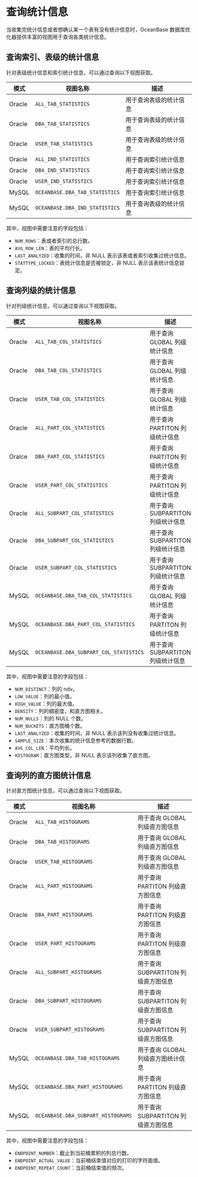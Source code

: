 # 查询统计信息

当收集完统计信息或者想确认某一个表有没有统计信息时，OceanBase 数据库优化器提供丰富的视图用于查询各类统计信息。

## 查询索引、表级的统计信息

针对表级统计信息和索引统计信息，可以通过查询以下视图获取。

|模式 | 视图名称 | 描述 |
|---|---|---|
|Oracle|`ALL_TAB_STATISTICS`|用于查询表级的统计信息|
|Oracle|`DBA_TAB_STATISTICS`|用于查询表级的统计信息|
|Oracle|`USER_TAB_STATISTICS`|用于查询表级的统计信息|
|Oracle| `ALL_IND_STATISTICS`|用于查询索引统计信息|
|Oracle| `DBA_IND_STATISTICS`|用于查询索引统计信息|
|Oracle| `USER_IND_STATISTICS`|用于查询索引统计信息|	
|MySQL|	`OCEANBASE.DBA_TAB_STATISTICS`|	用于查询索引统计信息|
|MySQL|`OCEANBASE.DBA_IND_STATISTICS`|	用于查询表级的统计信息|

其中，视图中需要注意的字段包括：

* `NUM_ROWS`：表或者索引的总行数。
* `AVG_ROW_LEN`：表的平均行长。
* `LAST_ANALYZED`：收集的时间，非 NULL 表示该表或者索引收集过统计信息。
* `STATTYPE_LOCKED`：表统计信息是否被锁定，非 NULL 表示该表统计信息锁定。

## 查询列级的统计信息

针对列级统计信息，可以通过查询以下视图获取。

|模式 | 视图名称 | 描述 |
|---|---|---|
|Oracle|	`ALL_TAB_COL_STATISTICS`|用于查询 GLOBAL 列级统计信息|
|Oracle|`DBA_TAB_COL_STATISTICS`|用于查询 GLOBAL 列级统计信息|
|Oracle|`USER_TAB_COL_STATISTICS`|用于查询 GLOBAL 列级统计信息|
|Oracle|`ALL_PART_COL_STATISTICS`|用于查询 PARTITON 列级统计信息|
|Oralce|`DBA_PART_COL_STATISTICS`|用于查询 PARTITON 列级统计信息|
|Oracle|`USER_PART_COL_STATISTICS`|用于查询 PARTITON 列级统计信息|
|Oracle|	`ALL_SUBPART_COL_STATISTICS`|用于查询 SUBPARTITON 列级统计信息|
|Oracle|`DBA_SUBPART_COL_STATISTICS`|用于查询 SUBPARTITON 列级统计信息|
|Oracle|`USER_SUBPART_COL_STATISTICS`|用于查询 SUBPARTITON 列级统计信息|	
|MySQL	|`OCEANBASE.DBA_TAB_COL_STATISTICS`|	用于查询 GLOBAL 列级统计信息|
|MySQL|`OCEANBASE.DBA_PART_COL_STATISTICS`	|用于查询 PARTITON 列级统计信息|
|MySQL|`OCEANBASE.DBA_SUBPART_COL_STATISTICS`	|用于查询 SUBPARTITON 列级统计信息|

其中，视图中需要注意的字段包括：

* `NUM_DISTINCT`：列的 ndv。
* `LOW_VALUE`：列的最小值。
* `HIGH_VALUE`：列的最大值。
* `DENSITY`：列的稠密度，和直方图相关。
* `NUM_NULLS`：列的 NULL 个数。
* `NUM_BUCKETS`：直方图桶个数。
* `LAST_ANALYZED`：收集的时间，非 NULL 表示该列没有收集过统计信息。
* `SAMPLE_SIZE`：本次收集的统计信息参考的数据行数。
* `AVG_COL_LEN`：平均列长。
* `HISTOGRAM`：直方图类型，非 NULL 表示该列收集了直方图。


## 查询列的直方图统计信息

针对直方图统计信息，可以通过查询以下视图获取。

|模式 | 视图名称 | 描述 |
|---|---|---|
|Oracle|	`ALL_TAB_HISTOGRAMS`|用于查询 GLOBAL 列级直方图信息|
|Oracle|`DBA_TAB_HISTOGRAMS`|用于查询 GLOBAL 列级直方图信息|
|Oracle|`USER_TAB_HISTOGRAMS`|用于查询 GLOBAL 列级直方图信息|
|Oracle|`ALL_PART_HISTOGRAMS`|用于查询 PARTITON 列级直方图信息|
|Oracle|`DBA_PART_HISTOGRAMS`|用于查询 PARTITON 列级直方图信息|
|Oracle|`USER_PART_HISTOGRAMS`|用于查询 PARTITON 列级直方图信息|
|Oracle|	`ALL_SUBPART_HISTOGRAMS`|用于查询 SUBPARTITON 列级直方图信息|
|Oracle|`DBA_SUBPART_HISTOGRAMS`|用于查询 SUBPARTITON 列级直方图信息|
|Oracle|`USER_SUBPART_HISTOGRAMS`|用于查询 SUBPARTITON 列级直方图信息|	
|MySQL	|`OCEANBASE.DBA_TAB_HISTOGRAMS`|	用于查询 GLOBAL 列级直方图统计信息|
|MySQL|`OCEANBASE.DBA_PART_HISTOGRAMS`	|用于查询 PARTITON 列级直方图信息|
|MySQL|`OCEANBASE.DBA_SUBPART_HISTOGRAMS`	|用于查询 SUBPARTITON 列级直方图信息|

其中，视图中需要注意的字段包括：

* `ENDPOINT_NUMBER`：截止到当前桶累积的列总行数。
* `ENDPOINT_ACTUAL_VALUE`：当前桶结束值对应的打印的字符面值。
* `ENDPOINT_REPEAT_COUNT`：当前桶结束值的频次。
